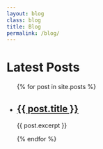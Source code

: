```yaml
---
layout: blog
class: blog
title: Blog
permalink: /blog/
---
```


<h1>Latest Posts</h1>

<ul>
  {% for post in site.posts %}
  <li>
    <h2><a href="{{ post.url }}">{{ post.title }}</a></h2>
    <p>{{ post.excerpt }}</p>
  </li>
  {% endfor %}
</ul>

